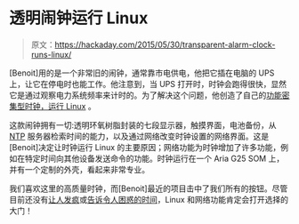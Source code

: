 # 透明闹钟运行 Linux

> 原文：<https://hackaday.com/2015/05/30/transparent-alarm-clock-runs-linux/>

[Benoit]用的是一个非常旧的闹钟，通常靠市电供电，他把它插在电脑的 UPS 上，让它在停电时也能工作。他注意到，当 UPS 打开时，时钟会跑得很快，显然它是通过观察电力系统频率来计时的。为了解决这个问题，他创造了自己的[功能密集型时钟，运行 Linux](http://www.bfrigon.com/posts/projects/alarm-clock/) 。

这款闹钟拥有一切:透明环氧树脂封装的七段显示器，触摸界面，电池备份，从 [NTP](http://en.m.wikipedia.org/wiki/Network_Time_Protocol) 服务器检索时间的能力，以及通过网络改变时钟设置的网络界面。这是[Benoit]决定让时钟运行 Linux 的主要原因；网络功能为时钟增加了许多功能，例如在特定时间向其他设备发送命令的功能。时钟运行在一个 Aria G25 SOM 上，并有一个定制的外壳，看起来非常专业。

我们喜欢这里的高质量时钟，而[Benoit]最近的项目击中了我们所有的按钮。尽管目前还没有[让人发疯](http://hackaday.com/2011/10/06/vetinari-clock-will-drive-you-insane/)或[告诉令人困惑的时间](http://hackaday.com/2014/09/22/topsy-turvy-clock-tells-confusing-time/)，Linux 和网络功能肯定会打开选择的大门！